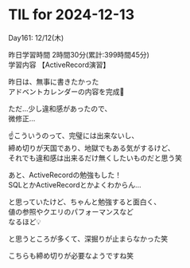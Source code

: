 # TIL for 2024-12-13
Day161: 12/12(木)<br>

昨日学習時間 2時間30分(累計:399時間45分)<br>
学習内容 【ActiveRecord演習】<br>

昨日は、無事に書きたかった<br>
アドベントカレンダーの内容を完成🙌<br>

ただ…少し違和感があったので、<br>
微修正…<br>

☝️こういうのって、完璧には出来ないし、<br>
締め切りが天国であり、地獄でもある気がするけど、<br>
それでも違和感は出来るだけ無くしたいものだと思う笑<br>

あと、ActiveRecordの勉強もした！<br>
SQLとかActiveRecordとかよくわからん…<br>

と思っていたけど、ちゃんと勉強すると面白く、<br>
値の参照やクエリのパフォーマンスなど<br>
なるほど💡<br>

と思うところが多くて、深掘りが止まらなかった笑<br>

こちらも締め切りが必要なようですね笑